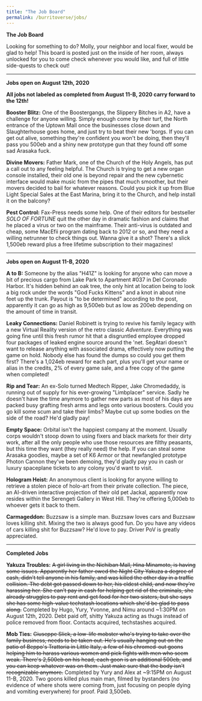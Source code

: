 ```yaml
---
title: "The Job Board"
permalink: /burritoverse/jobs/
---
```


**The Job Board**

Looking for something to do? Molly, your neighbor and local fixer, would be glad to help! This board is posted just on the inside of her room, always unlocked for you to come check whenever you would like, and full of little side-quests to check out!

---

**Jobs open on August 12th, 2020**

**All jobs not labeled as completed from August 11-B, 2020 carry forward to the 12th!**

**Booster Blitz:** One of the Boostergangs, the Slippery Bitches in A2, have a challenge for anyone willing. Simply enough come by their turf, the North entrance of the Uptown Mall once the businesses close down and Slaughterhouse goes home, and just try to beat their new 'borgs. If you can get out alive, something they're confident you won't be doing, then they'll pass you 500eb and a shiny new prototype gun that they found off some sad Arasaka fuck.

**Divine Movers:** Father Mark, one of the Church of the Holy Angels, has put a call out to any feeling helpful. The Church is trying to get a new organ console installed, their old one is beyond repair and the new cybernetic interface would make music from the pipes that much smoother, but their movers decided to bail for whatever reasons. Could you pick it up from Blue Light Special Sales at the East Marina, bring it to the Church, and help install it on the balcony?

**Pest Control:** Fax-Press needs some help. One of their editors for bestseller *SOLO OF FORTUNE* quit the other day in dramatic fashion and claims that he placed a virus or two on the mainframe. Their anti-virus is outdated and cheap, some MacEfii program dating back to 2012 or so, and they need a willing netrunner to check things out. Wanna give it a shot? There's a slick 1,500eb reward plus a free lifetime subscription to their magazines!

---

**Jobs open on August 11-B, 2020**

**A to B:** Someone by the alias "H41Z" is looking for anyone who can move a bit of precious cargo from Lake Park to Apartment #037 in Del Coronado Harbor. It's hidden behind an oak tree, the only hint at location being to look a big rock under the words "God Fucks Kittens" and a knot in about nine feet up the trunk. Payout is "to be determined" according to the post, apparently it can go as high as 9,500eb but as low as 200eb depending on the amount of time in transit.

**Leaky Connections:** Daniel Robinett is trying to revive his family legacy with a new Virtual Reality version of the retro classic *Adventure*. Everything was going fine until this fresh rumor hit that a disgruntled employee dropped four packages of leaked engine source around the 'net. SegAtari doesn't want to release anything with associated drama, effectively now putting the game on hold. Nobody else has found the dumps so could you get them first? There's a 1,024eb reward for each part, plus you'll get your name or alias in the credits, 2% of every game sale, and a free copy of the game when completed!

**Rip and Tear:** An ex-Solo turned Medtech Ripper, Jake Chromedaddy, is running out of supply for his ever-growing "Limbplacer" service. Sadly he doesn't have the time anymore to gather new parts as most of his days are packed busy grafting fresh arms and legs onto various boosters. Could you go kill some scum and take their limbs? Maybe cut up some bodies on the side of the road? He'd gladly pay!

**Empty Space:** Orbital isn't the happiest company at the moment. Usually corps wouldn't stoop down to using fixers and black markets for their dirty work, after all the only people who use those resources are filthy peasants, but this time they want (they really need) the help. If you can steal some Arasaka goodies, maybe a set of K6 Armor or that newfangled prototype Photon Cannon they've been demoing, they'd gladly pay you in cash or luxury spaceplane tickets to any colony you'd want to visit.

**Hologram Heist:** An anonymous client is looking for anyone willing to retrieve a stolen piece of holo-art from their private collection. The piece, an AI-driven interactive projection of their old pet Jackal, apparently now resides within the Serengeti Gallery in West Hill. They're offering 5,000eb to whoever gets it back to them.

**Carmageddon:** Buzzsaw is a simple man. Buzzsaw loves cars and Buzzsaw loves killing shit. Mixing the two is always good fun. Do you have any videos of cars killing shit for Buzzsaw? He'd love to pay. Driver PoV is greatly appreciated.

---

**Completed Jobs**

**Yakuza Troubles:** ~~A girl living in the Nichiban Mall, Hina Minamoto, is having some issues. Apparently her father owed the Night City Yakuza a degree of cash, didn't tell anyone in his family, and was killed the other day in a traffic collision. The debt got passed down to her, his eldest child, and now they're harassing her. She can't pay in cash for helping get rid of the criminals, she already struggles to pay rent and get food for her two sisters, but she says she has some high-value techstash locations which she'd be glad to pass along.~~ Completed by Hugo, Yury, Yvonne, and Nimu around ~1:30PM on August 12th, 2020. Debt paid off, shitty Yakuza acting as thugs instead of police removed from floor. Contacts acquired, techstashes acquired.

**Mob Ties:** ~~Giuseppe Slick, a low-life mobster who's trying to take over the family business, needs to be taken out. He's usually hanging out on the patio of Beppo's Trattoria in Little Italy, a few of his chromed-out goons helping him to harass various women and pick fights with men who seem weak. There's 2,500eb on his head, each goon is an additional 500eb, and you can keep whatever was on them. Just make sure that the body isn't recognizable anymore.~~ Completed by Yury and Alex at ~9:15PM on August 11-B, 2020. Two goons killed plus main man, filmed by bystanders (no evidence of where shots were coming from, just focusing on people dying and vomiting everywhere) for proof. Paid 3,500eb.
